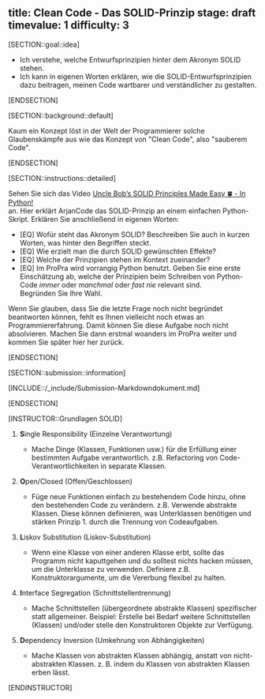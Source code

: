 title: Clean Code - Das SOLID-Prinzip
stage: draft
timevalue: 1
difficulty: 3
---
[SECTION::goal::idea]

- Ich verstehe, welche Entwurfsprinzipien hinter dem Akronym SOLID stehen.
- Ich kann in eigenen Worten erklären, wie die SOLID-Entwurfsprinzipien dazu beitragen, meinen 
  Code wartbarer und verständlicher zu gestalten. 

[ENDSECTION]

[SECTION::background::default]

Kaum ein Konzept löst in der Welt der Programmierer solche Glaubenskämpfe aus wie das Konzept von "Clean Code", also
"sauberem Code". 

[ENDSECTION]

[SECTION::instructions::detailed]

Sehen Sie sich das Video 
[Uncle Bob’s SOLID Principles Made Easy 🍀 - In Python!](https://www.youtube.com/watch?v=pTB30aXS77U)  
an.
Hier erklärt ArjanCode das SOLID-Prinzip an einem einfachen Python-Skript.
Erklären Sie anschließend in eigenen Worten:

- [EQ] Wofür steht das Akronym SOLID?
  Beschreiben Sie auch in kurzen Worten, was hinter den Begriffen steckt.
- [EQ] Wie erzielt man die durch SOLID gewünschten Effekte?
- [EQ] Welche der Prinzipien stehen im Kontext zueinander?
- [EQ] Im ProPra wird vorrangig Python benutzt.
  Geben Sie eine erste Einschätzung ab, welche der Prinzipien beim Schreiben von Python-Code 
  *immer* oder *manchmal* oder *fast nie* relevant sind.  
  Begründen Sie Ihre Wahl.

Wenn Sie glauben, dass Sie die letzte Frage noch nicht begründet beantworten können, fehlt es 
Ihnen vielleicht noch etwas an Programmiererfahrung.
Damit können Sie diese Aufgabe noch nicht absolvieren.
Machen Sie dann erstmal woanders im ProPra weiter und kommen Sie später hier her zurück.

[ENDSECTION]

[SECTION::submission::information]

[INCLUDE::/_include/Submission-Markdowndokument.md]

[ENDSECTION]

[INSTRUCTOR::Grundlagen SOLID]

1. **S**ingle Responsibility (Einzelne Verantwortung)
    - Mache Dinge (Klassen, Funktionen usw.) für die Erfüllung einer bestimmten Aufgabe verantwortlich.
      z.B. Refactoring von Code-Verantwortlichkeiten in separate Klassen.

2. **O**pen/Closed (Offen/Geschlossen)
    - Füge neue Funktionen einfach zu bestehendem Code hinzu, ohne den bestehenden Code zu verändern.
      z.B. Verwende abstrakte Klassen. 
      Diese können definieren, was Unterklassen benötigen und stärken Prinzip 1. durch die 
      Trennung von Codeaufgaben. 

3. **L**iskov Substitution (Liskov-Substitution)
    - Wenn eine Klasse von einer anderen Klasse erbt, 
      sollte das Programm nicht kaputtgehen und du solltest nichts hacken müssen, um die 
      Unterklasse zu verwenden. 
      Definiere z.B. Konstruktorargumente, um die Vererbung flexibel zu halten.

4. **I**nterface Segregation (Schnittstellentrennung)
    - Mache Schnittstellen (übergeordnete abstrakte Klassen) spezifischer statt allgemeiner.
      Beispiel: Erstelle bei Bedarf weitere Schnittstellen (Klassen) und/oder stelle den 
      Konstruktoren Objekte zur Verfügung.

5. **D**ependency Inversion (Umkehrung von Abhängigkeiten)
    - Mache Klassen von abstrakten Klassen abhängig, anstatt von nicht-abstrakten Klassen.
      z. B. indem du Klassen von abstrakten Klassen erben lässt.

[ENDINSTRUCTOR]
